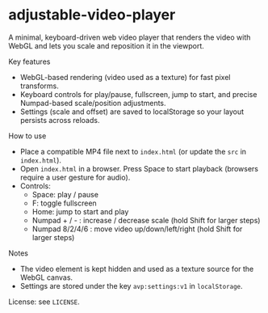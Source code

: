 # adjustable-video-player

A minimal, keyboard-driven web video player that renders the video with WebGL and lets you scale and reposition it in the viewport.

Key features
- WebGL-based rendering (video used as a texture) for fast pixel transforms.
- Keyboard controls for play/pause, fullscreen, jump to start, and precise Numpad-based scale/position adjustments.
- Settings (scale and offset) are saved to localStorage so your layout persists across reloads.

How to use
- Place a compatible MP4 file next to `index.html` (or update the `src` in `index.html`).
- Open `index.html` in a browser. Press Space to start playback (browsers require a user gesture for audio).
- Controls:
  - Space: play / pause
  - F: toggle fullscreen
  - Home: jump to start and play
  - Numpad + / - : increase / decrease scale (hold Shift for larger steps)
  - Numpad 8/2/4/6 : move video up/down/left/right (hold Shift for larger steps)

Notes
- The video element is kept hidden and used as a texture source for the WebGL canvas.
- Settings are stored under the key `avp:settings:v1` in `localStorage`.

License: see `LICENSE`.
